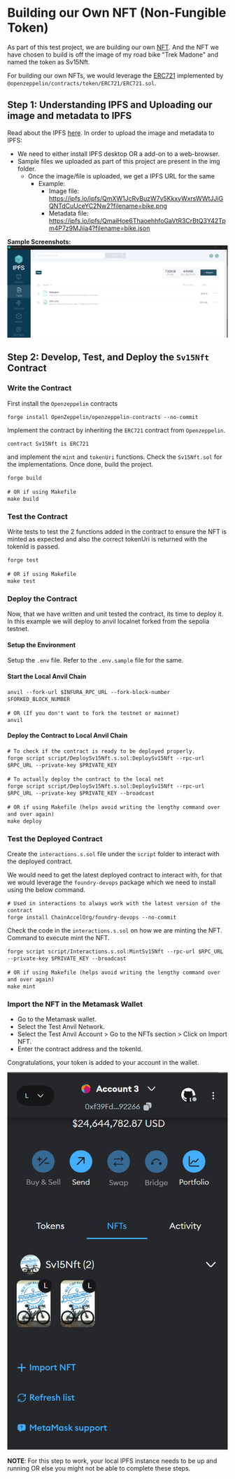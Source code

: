 # Building our Own NFT (Non-Fungible Token)

As part of this test project, we are building our own [NFT](https://en.wikipedia.org/wiki/Non-fungible_token). And the NFT we have chosen to build is off the image of my road bike "Trek Madone" and named the token as Sv15Nft.

For building our own NFTs, we would leverage the [ERC721](https://docs.openzeppelin.com/contracts/3.x/erc721) implemented by `@openzeppelin/contracts/token/ERC721/ERC721.sol`.

## Step 1: Understanding IPFS and Uploading our image and metadata to IPFS

Read about the IPFS [here](https://docs.ipfs.tech/concepts/what-is-ipfs/). In order to upload the image and metadata to IPFS:

- We need to either install IPFS desktop OR a add-on to a web-browser. 
- Sample files we uploaded as part of this project are present in the img folder.
  - Once the image/file is uploaded, we get a IPFS URL for the same
    - Example:
      - Image file: <https://ipfs.io/ipfs/QmXW1JcRvBuzW7v5KkxyWxrsWWtJJiGQNTdCuUceYC2Nw2?filename=bike.png>
      - Metadata file: <https://ipfs.io/ipfs/QmaiHoe6ThaoehhfoGaVtR3CrBtQ3Y42Tpm4P7z9MJiia4?filename=bike.json>

**Sample Screenshots:**
![IPFS Screenshot](readme-imgs/ipfs.png)

## Step 2: Develop, Test, and Deploy the `Sv15Nft` Contract

### Write the Contract

First install the `Openzeppelin` contracts

```shell
forge install OpenZeppelin/openzeppelin-contracts --no-commit
```

Implement the contract by inheriting the `ERC721` contract from `Openzeppelin`.

```solidity
contract Sv15Nft is ERC721
```

and implement the `mint` and `tokenUri` functions. Check the `Sv15Nft.sol` for the implementations. Once done, build the project.

```shell
forge build

# OR if using Makefile
make build
```

### Test the Contract

Write tests to test the 2 functions added in the contract to ensure the NFT is minted as expected and also the correct tokenUri is returned with the tokenId is passed.

```shell
forge test

# OR if using Makefile
make test
```

### Deploy the Contract

Now, that we have written and unit tested the contract, its time to deploy it. In this example we will deploy to anvil localnet forked from the sepolia testnet.

#### Setup the Environment

Setup the `.env` file. Refer to the `.env.sample` file for the same.

#### Start the Local Anvil Chain

```shell
anvil --fork-url $INFURA_RPC_URL --fork-block-number $FORKED_BLOCK_NUMBER

# OR (If you don't want to fork the testnet or mainnet)
anvil
```

#### Deploy the Contract to Local Anvil Chain

```shell
# To check if the contract is ready to be deployed properly.
forge script script/DeploySv15Nft.s.sol:DeploySv15Nft --rpc-url $RPC_URL --private-key $PRIVATE_KEY

# To actually deploy the contract to the local net
forge script script/DeploySv15Nft.s.sol:DeploySv15Nft --rpc-url $RPC_URL --private-key $PRIVATE_KEY --broadcast

# OR if using Makefile (helps avoid writing the lengthy command over and over again)
make deploy
```

### Test the Deployed Contract

Create the `interactions.s.sol` file under the `script` folder to interact with the deployed contract.

We would need to get the latest deployed contract to interact with, for that we would leverage the `foundry-devops` package which we need to install using the below command.

```shell
# Used in interactions to always work with the latest version of the contract
forge install ChainAccelOrg/foundry-devops --no-commit
```

Check the code in the `interactions.s.sol` on how we are minting the NFT. Command to execute mint the NFT.

```shell
forge script script/Interactions.s.sol:MintSv15Nft --rpc-url $RPC_URL --private-key $PRIVATE_KEY --broadcast

# OR if using Makefile (helps avoid writing the lengthy command over and over again)
make mint
```

### Import the NFT in the Metamask Wallet

- Go to the Metamask wallet.
- Select the Test Anvil Network.
- Select the Test Anvil Account >  Go to the NFTs section > Click on Import NFT.
- Enter the contract address and the tokenId.

Congratulations, your token is added to your account in the wallet.

![Metamask Screenshot](readme-imgs/metamask.png)

**NOTE**: For this step to work, your local IPFS instance needs to be up and running OR else you might not be able to complete these steps.
